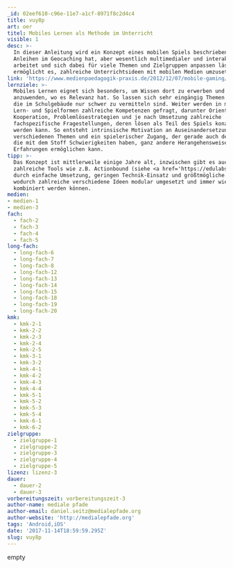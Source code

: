 ```yaml
---
_id: 02eef610-c96e-11e7-a1cf-8971f8c2d4c4
title: vuy8p
art: oer
titel: Mobiles Lernen als Methode im Unterricht
visible: 1
desc: >-
  In dieser Anleitung wird ein Konzept eines mobilen Spiels beschrieben, das
  Anleihen im Geocaching hat, aber wesentlich multimedialer und interaktiver
  arbeitet und sich dabei für viele Themen und Zielgruppen anpassen lässt. Dies
  ermöglicht es, zahlreiche Unterrichtsideen mit mobilen Medien umzusetzen.
link: 'https://www.medienpaedagogik-praxis.de/2012/12/07/mobile-gaming/'
lernziele: >-
  Mobiles Lernen eignet sich besonders, um Wissen dort zu erwerben und
  anzuwenden, wo es Relevanz hat. So lassen sich sehr eingängig Themen angehen,
  die im Schulgebäude nur schwer zu vermitteln sind. Weiter werden in mobilen
  Lern- und Spielformen zahlreiche Kompetenzen gefragt, darunter Orientierung,
  Kooperation, Problemlösestrategien und je nach Umsetzung zahlreiche
  fachspezifische Fragestellungen, deren lösen als Teil des Spiels konzipiert
  werden kann. So entsteht intrinsische Motivation an Auseinandersetzung mit den
  verschiedenen Themen und ein spielerischer Zugang, der gerade auch den SuS,
  die mit dem Stoff Schwierigkeiten haben, ganz andere Herangehensweisen und
  Erfahrungen ermöglichen kann.
tipp: >-
  Das Konzept ist mittlerweile einige Jahre alt, inzwischen gibt es auch
  zahlreiche Tools wie z.B. Actionbound (siehe <a href='https://edulabs.de/oer/hqijm/index.html'>Karte</a>). Dennoch besticht dieses Konzept
  durch einfache Umsetzung, geringen Technik-Einsatz und größtmögliche Varianz,
  wodurch zahlreiche verschiedene Ideen modular umgesetzt und immer wieder neu
  kombiniert werden können.
medien:
- medien-1
- medien-3
fach:
  - fach-2
  - fach-3
  - fach-4
  - fach-5
long-fach:
  - long-fach-6
  - long-fach-7
  - long-fach-8
  - long-fach-12
  - long-fach-13
  - long-fach-14
  - long-fach-15
  - long-fach-18
  - long-fach-19
  - long-fach-20
kmk:
  - kmk-2-1
  - kmk-2-2
  - kmk-2-3
  - kmk-2-4
  - kmk-2-5
  - kmk-3-1
  - kmk-3-2
  - kmk-4-1
  - kmk-4-2
  - kmk-4-3
  - kmk-4-4
  - kmk-5-1
  - kmk-5-2
  - kmk-5-3
  - kmk-5-4
  - kmk-6-1
  - kmk-6-2
zielgruppe:
  - zielgruppe-1
  - zielgruppe-2
  - zielgruppe-3
  - zielgruppe-4
  - zielgruppe-5
lizenz: lizenz-3
dauer:
  - dauer-2
  - dauer-3
vorbereitungszeit: vorbereitungszeit-3
author-name: mediale pfade
author-email: daniel.seitz@medialepfade.org
author-website: 'http://medialepfade.org'
tags: 'Android,iOS'
date: '2017-11-14T18:59:59.295Z'
slug: vuy8p
---
```

empty
